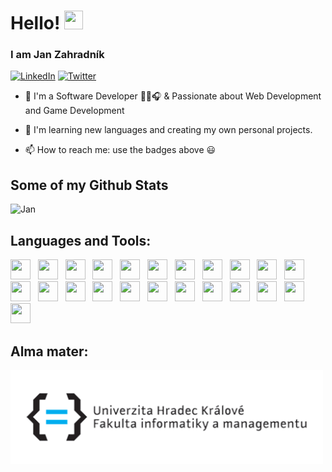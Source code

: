 # Hello! <img src="https://raw.githubusercontent.com/iampavangandhi/iampavangandhi/master/gifs/Hi.gif" width="30px" height="30px"></h2>

### I am Jan Zahradník

<a href="https://www.linkedin.com/in/jan-zahradník-782b58184/" target="_blank"><img src="https://img.shields.io/badge/LinkedIn-%230077B5.svg?&style=flat-square&logo=linkedin&logoColor=white" alt="LinkedIn"></a>
<a href="https://twitter.com/Honza_Zahradnik" target="_blank"><img src="https://img.shields.io/badge/-Twitter-1da1f2?style=flat-square&labelColor=1da1f2&logo=twitter&logoColor=white" alt="Twitter"></a>


- 🔭 I'm a Software Developer 👨‍💻🎧 & Passionate about Web Development and Game Development

- 🌱 I'm learning new languages and creating my own personal projects.

- 📫 How to reach me: use the badges above 😃


## Some of my Github Stats
 <p>
  <img alt=Jan Zahradnik's Github Stats" src="https://github-readme-stats.vercel.app/api?username=zahradjan&show_icons=true&theme=dark" />
<!--   <img alt="Jan Zahradnik's Most Used Languages" src="https://github-readme-stats.vercel.app/api/top-langs/?username=zahradjan&layout=compact" /> -->
  </p>


## Languages and Tools:
<p align="left" >
<img  height="32" width="32" src="https://cdn.jsdelivr.net/npm/simple-icons@v6/icons/windows.svg" />
 &nbsp;
<img height="32" width="32" src="https://cdn.jsdelivr.net/npm/simple-icons@v6/icons/linux.svg" />
  &nbsp;                                                                                             
<img height="32" width="32" src="https://cdn.jsdelivr.net/npm/simple-icons@v6/icons/ubuntu.svg" />
   &nbsp;                                                                                                
<img height="32" width="32" src="https://cdn.jsdelivr.net/npm/simple-icons@v6/icons/intellijidea.svg" />
    &nbsp;                                                                                                     
<img height="32" width="32" src="https://cdn.jsdelivr.net/npm/simple-icons@v6/icons/visualstudiocode.svg" />    
  &nbsp; 
<img height="32" width="32" src="https://cdn.jsdelivr.net/npm/simple-icons@v6/icons/html5.svg" />  
  &nbsp; 
<img height="32" width="32" src="https://cdn.jsdelivr.net/npm/simple-icons@v6/icons/css3.svg" />  
  &nbsp;                                                                                            
 <img height="32" width="32" src="https://cdn.jsdelivr.net/npm/simple-icons@v6/icons/javascript.svg" />
  &nbsp;  
  <img height="32" width="32" src="https://cdn.jsdelivr.net/npm/simple-icons@v6/icons/typescript.svg" />
&nbsp;  
<img height="32" width="32" src="https://cdn.jsdelivr.net/npm/simple-icons@v6/icons/jest.svg" />                                                                               
  &nbsp;  
<img height="32" width="32" src="https://cdn.jsdelivr.net/npm/simple-icons@v6/icons/cypress.svg" />                                                                               
  &nbsp; 
<img height="32" width="32" src="https://cdn.jsdelivr.net/npm/simple-icons@v6/icons/react.svg" />                                                            
  &nbsp;  
<img height="32" width="32" src="https://cdn.jsdelivr.net/npm/simple-icons@v6/icons/angular.svg" />                                                            
  &nbsp; 
 <img height="32" width="32" src="https://cdn.jsdelivr.net/npm/simple-icons@v6/icons/nodedotjs.svg" />
  &nbsp;  
<img height="32" width="32" src="https://cdn.jsdelivr.net/npm/simple-icons@v6/icons/mongodb.svg" />                                                                             
  &nbsp;                                                                                                
 <img height="32" width="32" src="https://cdn.jsdelivr.net/npm/simple-icons@v6/icons/flutter.svg" />
  &nbsp;  
  <img height="32" width="32" src="https://cdn.jsdelivr.net/npm/simple-icons@v6/icons/dart.svg" />
  &nbsp;  
<img height="32" width="32" src="https://cdn.jsdelivr.net/npm/simple-icons@v6/icons/docker.svg" />          
  &nbsp;  
  <img height="32" width="32" src="https://cdn.jsdelivr.net/npm/simple-icons@v6/icons/java.svg" />
  &nbsp;  
 <img height="32" width="32" src="https://cdn.jsdelivr.net/npm/simple-icons@v6/icons/gradle.svg" />                                                                               
  &nbsp;  
<img height="32" width="32" src="https://cdn.jsdelivr.net/npm/simple-icons@v6/icons/kotlin.svg" />
                                                                          &nbsp;  
<img height="32" width="32" src="https://cdn.jsdelivr.net/npm/simple-icons@v6/icons/csharp.svg" /> 
  &nbsp;  
<img height="32" width="32" src="https://cdn.jsdelivr.net/npm/simple-icons@v6/icons/unity.svg" />


<!--  <img src="https://i.giphy.com/media/IdyAQJVN2kVPNUrojM/200.webp" width="50">
<img src="https://camo.githubusercontent.com/0524ee6badbfa9cef06a76dc8b494d108bc47365/68747470733a2f2f692e67696665722e636f6d2f6f726967696e2f64622f64623363623235386539626262373863353835316130303037343265353436385f773230302e676966" width="50">
<img src="https://dashboard.snapcraft.io/site_media/appmedia/2017/11/icon_CE_256_2Qe5uEl.png" width="50">
<img src="https://cdn.app.compendium.com/uploads/user/e7c690e8-6ff9-102a-ac6d-e4aebca50425/f4a5b21d-66fa-4885-92bf-c4e81c06d916/Image/e5eee315a17de0d7f56117077eb71fa9/mongo.png" width="50">
<img src="https://media3.giphy.com/media/kdFc8fubgS31b8DsVu/giphy.webp" width="50">
<img src="https://i.giphy.com/media/eNAsjO55tPbgaor7ma/200w.webp" width="50">
<img src="https://www.vectorlogo.zone/logos/flutterio/flutterio-icon.svg" width="50">
<img src="https://media3.giphy.com/media/ln7z2eWriiQAllfVcn/200w.webp" width="50">
<img src="https://upload.wikimedia.org/wikipedia/commons/thumb/4/4c/Typescript_logo_2020.svg/1200px-Typescript_logo_2020.svg.png" width="50">
<img src="https://www.logigroup.ma/images/modules/technologies/dev/developpement_java_maroc.gif" width="100">
<img src="https://programmersought.com/images/897/7fa5e03ded9c3286bff2a5f1f773ab51.gif" width="50">
<img src="https://mir-s3-cdn-cf.behance.net/project_modules/max_1200/622ca052071761.59034e74abb36.gif" width="50">
<img src="https://upload.wikimedia.org/wikipedia/commons/thumb/3/36/Groovy-logo.svg/445px-Groovy-logo.svg.png" width="100"> -->
</p>

## Alma mater:
<img alt="Bachelor Degree" src="https://raw.githubusercontent.com/ocasusMaximus/ocasusMaximus/master/school.png" width="500"/> 




